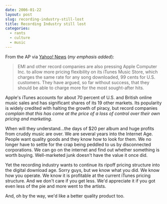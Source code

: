 ```yaml
---
date: 2006-01-22
layout: post
slug: recording-industry-still-lost
title: Recording Industry still lost
categories:
  - rants
  - culture
  - music
---
```


From the AP via [Yahoo! News](http://news.yahoo.com/s/ap/20060122/ap_en_mu/france_music_show) (_my emphasis added_):

> EMI and other record companies are also pressing Apple Computer Inc. to allow more pricing flexibility on its iTunes Music Store, which charges the same rate for any song downloaded, 99 cents for U.S. customers. They have argued, so far without success, that they should be able to charge more for the most sought-after hits.

Apple's iTunes accounts for about 70 percent of U.S. and British online music sales and has significant shares of its 19 other markets. Its popularity is widely credited with halting the growth of piracy, but record companies _complain that this has come at the price of a loss of control over their own pricing and marketing_.

When will they understand...the days of $20 per album and huge profits from cruddy music are over. We are several years into the Internet Age. People want quality goods and they know how to look for them. We no longer have to settle for the crap being peddled to us by disconnected corporations. We can go on the internet and find out whether something is worth buying. Well-marketed junk doesn't have the value it once did.

Yet the recording industry wants to continue its ripoff pricing structure into the digital download age. Sorry guys, but we know what you did. We know how you operate. We know it is profitable at the current iTunes pricing structure. And we don't care if you get less. We'd appreciate it if you got even less of the pie and more went to the artists.

And, oh by the way, we'd like a better quality product too.
